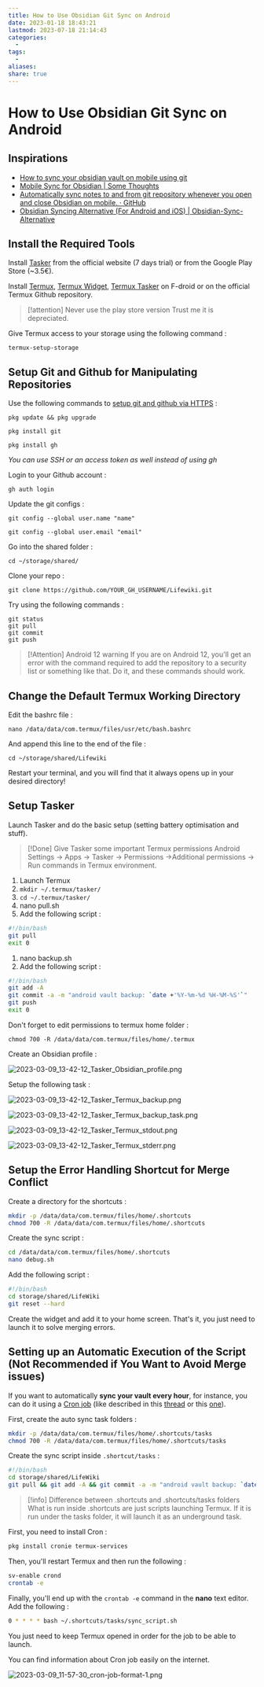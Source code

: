 ```yaml
---
title: How to Use Obsidian Git Sync on Android
date: 2023-01-18 18:43:21
lastmod: 2023-07-18 21:14:43
categories:
  - 
tags:
  - 
aliases: 
share: true
---
```


# How to Use Obsidian Git Sync on Android

## Inspirations

- [How to sync your obsidian vault on mobile using git](https://www.reddit.com/r/ObsidianMD/comments/v6otbu/how_to_sync_your_obsidian_vault_on_mobile_using/)
- [Mobile Sync for Obsidian | Some Thoughts](https://werzum.github.io/tech/2022/02/13/Obsidian-Mobile-Sync.html)
- [Automatically sync notes to and from git repository whenever you open and close Obsidian on mobile. · GitHub](https://gist.github.com/yuvve/013977d93ddc3b0c4780de950ba53d89)
- [Obsidian Syncing Alternative (For Android and iOS) | Obsidian-Sync-Alternative](https://pulinagrawal.github.io/Obsidian-Sync-Alternative/)

## Install the Required Tools

Install [Tasker](https://tasker.joaoapps.com/download.html) from the official website (7 days trial) or from the Google Play Store (~3.5€).

Install [Termux](https://f-droid.org/en/packages/com.termux/), [Termux Widget](https://f-droid.org/en/packages/com.termux.widget/), [Termux Tasker](https://f-droid.org/packages/com.termux.tasker/) on F-droid or on the official Termux Github repository.

> [!attention] Never use the play store version
> Trust me it is depreciated.

Give Termux access to your storage using the following command :

```
termux-setup-storage
```

## Setup Git and Github for Manipulating Repositories

Use the following commands to [setup git and github via HTTPS](https://www.techrepublic.com/article/how-to-install-git-on-android/) :

```
pkg update && pkg upgrade
```

```
pkg install git
```

```
pkg install gh
```

_You can use SSH or an access token as well instead of using gh_

Login to your Github account :

```
gh auth login
```

Update the git configs :

```
git config --global user.name "name"
```

```
git config --global user.email "email"
```

Go into the shared folder :

```
cd ~/storage/shared/
```

Clone your repo :

```
git clone https://github.com/YOUR_GH_USERNAME/Lifewiki.git
```

Try using the following commands :

```
git status
git pull
git commit
git push
```

> [!Attention] Android 12 warning
> If you are on Android 12, you'll get an error with the command required to add the repository to a security list or something like that. Do it, and these commands should work.

## Change the Default Termux Working Directory

Edit the bashrc file :

```
nano /data/data/com.termux/files/usr/etc/bash.bashrc
```

And append this line to the end of the file :

```
cd ~/storage/shared/Lifewiki
```

Restart your terminal, and you will find that it always opens up in your desired directory!

## Setup Tasker

Launch Tasker and do the basic setup (setting battery optimisation and stuff).

> [!Done] Give Tasker some important Termux permissions
> Android Settings -> Apps -> Tasker -> Permissions ->Additional permissions -> Run commands in Termux environment.

1. Launch Termux
2. `mkdir ~/.termux/tasker/`
3. `cd ~/.termux/tasker/`
4. nano pull.sh
5. Add the following script :

```bash
#!/bin/bash
git pull
exit 0
```

1. nano backup.sh
2. Add the following script :

```bash
#!/bin/bash
git add -A
git commit -a -m "android vault backup: `date +'%Y-%m-%d %H-%M-%S'`"
git push
exit 0
```

Don't forget to edit permissions to termux home folder :

`chmod 700 -R /data/data/com.termux/files/home/.termux`

Create an Obsidian profile :

![2023-03-09_13-42-12_Tasker_Obsidian_profile.png](/images/2023-03-09_13-42-12_Tasker_Obsidian_profile.png)

Setup the following task :

![2023-03-09_13-42-12_Tasker_Termux_backup.png](/images/2023-03-09_13-42-12_Tasker_Termux_backup.png)

![2023-03-09_13-42-12_Tasker_Termux_backup_task.png](/images/2023-03-09_13-42-12_Tasker_Termux_backup_task.png)

![2023-03-09_13-42-12_Tasker_Termux_stdout.png](/images/2023-03-09_13-42-12_Tasker_Termux_stdout.png)

![2023-03-09_13-42-12_Tasker_Termux_stderr.png](/images/2023-03-09_13-42-12_Tasker_Termux_stderr.png)

## Setup the Error Handling Shortcut for Merge Conflict

Create a directory for the shortcuts :

```bash
mkdir -p /data/data/com.termux/files/home/.shortcuts
chmod 700 -R /data/data/com.termux/files/home/.shortcuts
```

Create the sync script :

```bash
cd /data/data/com.termux/files/home/.shortcuts
nano debug.sh
```

Add the following script :

```bash
#!/bin/bash
cd storage/shared/LifeWiki
git reset --hard
```

Create the widget and add it to your home screen. That's it, you just need to launch it to solve merging errors.

## Setting up an Automatic Execution of the Script (Not Recommended if You Want to Avoid Merge issues)

If you want to automatically **sync your vault every hour**, for instance, you can do it using a [Cron job](https://ostechnix.com/a-beginners-guide-to-cron-jobs/) (like described in this [thread](https://forum.obsidian.md/t/obsidian-github-integration-for-sync-and-version-control/6369) or this [one](https://www.reddit.com/r/ObsidianMD/comments/qep4gn/guide_obsidian_vault_github_sync_cron_on_termux/)).

First, create the auto sync task folders :

```bash
mkdir -p /data/data/com.termux/files/home/.shortcuts/tasks
chmod 700 -R /data/data/com.termux/files/home/.shortcuts/tasks
```

Create the sync script inside `.shortcut/tasks` :

```bash
#!/bin/bash
cd storage/shared/LifeWiki
git pull && git add -A && git commit -a -m "android vault backup: `date +'%Y-%m-%d %H-%M-%S'`" && git push
```

> [!info] Difference between .shortcuts and .shortcuts/tasks folders
> What is run inside .shortcuts are just scripts launching Termux. If it is run under the tasks folder, it will launch it as an underground task.

First, you need to install Cron :

```bash
pkg install cronie termux-services
```

Then, you'll restart Termux and then run the following :

```bash
sv-enable crond
crontab -e 
```

Finally, you'll end up with the `crontab -e` command in the **nano** text editor. Add the following :

```bash
0 * * * * bash ~/.shortcuts/tasks/sync_script.sh
```

You just need to keep Termux opened in order for the job to be able to launch.

You can find information about Cron job easily on the internet.

![2023-03-09_11-57-30_cron-job-format-1.png](/images/2023-03-09_11-57-30_cron-job-format-1.png)
